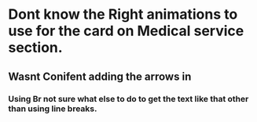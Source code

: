 # Dont know the Right animations to use for the card on Medical service section.
## Wasnt Conifent adding the arrows in
### Using Br not sure what else to do to get the text like that other than using line breaks.
